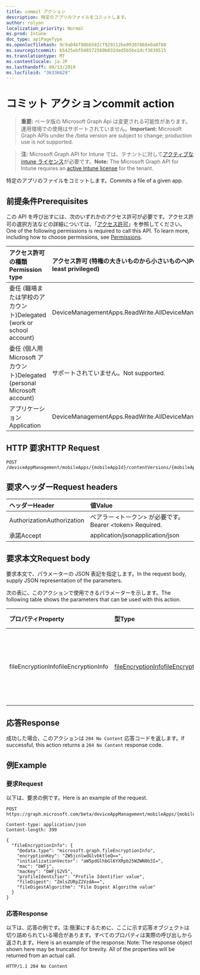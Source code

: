 ```yaml
---
title: commit アクション
description: 特定のアプリのファイルをコミットします。
author: rolyon
localization_priority: Normal
ms.prod: Intune
doc_type: apiPageType
ms.openlocfilehash: 9c9a04bf80bb582cf929112be09307868e0a8f80
ms.sourcegitcommit: b5425ebf648572569b032ded5b56e1dcf3830515
ms.translationtype: MT
ms.contentlocale: ja-JP
ms.lasthandoff: 08/13/2019
ms.locfileid: "36336629"
---
```

# <a name="commit-action"></a><span data-ttu-id="9c22f-103">コミット アクション</span><span class="sxs-lookup"><span data-stu-id="9c22f-103">commit action</span></span>

> <span data-ttu-id="9c22f-104">**重要:** ベータ版の Microsoft Graph Api は変更される可能性があります。運用環境での使用はサポートされていません。</span><span class="sxs-lookup"><span data-stu-id="9c22f-104">**Important:** Microsoft Graph APIs under the /beta version are subject to change; production use is not supported.</span></span>

> <span data-ttu-id="9c22f-105">**注:** Microsoft Graph API for Intune では、テナントに対して[アクティブな intune ライセンス](https://go.microsoft.com/fwlink/?linkid=839381)が必要です。</span><span class="sxs-lookup"><span data-stu-id="9c22f-105">**Note:** The Microsoft Graph API for Intune requires an [active Intune license](https://go.microsoft.com/fwlink/?linkid=839381) for the tenant.</span></span>

<span data-ttu-id="9c22f-106">特定のアプリのファイルをコミットします。</span><span class="sxs-lookup"><span data-stu-id="9c22f-106">Commits a file of a given app.</span></span>

## <a name="prerequisites"></a><span data-ttu-id="9c22f-107">前提条件</span><span class="sxs-lookup"><span data-stu-id="9c22f-107">Prerequisites</span></span>
<span data-ttu-id="9c22f-p101">この API を呼び出すには、次のいずれかのアクセス許可が必要です。アクセス許可の選択方法などの詳細については、「[アクセス許可](/graph/permissions-reference)」を参照してください。</span><span class="sxs-lookup"><span data-stu-id="9c22f-p101">One of the following permissions is required to call this API. To learn more, including how to choose permissions, see [Permissions](/graph/permissions-reference).</span></span>

|<span data-ttu-id="9c22f-110">アクセス許可の種類</span><span class="sxs-lookup"><span data-stu-id="9c22f-110">Permission type</span></span>|<span data-ttu-id="9c22f-111">アクセス許可 (特権の大きいものから小さいものへ)</span><span class="sxs-lookup"><span data-stu-id="9c22f-111">Permissions (from most to least privileged)</span></span>|
|:---|:---|
|<span data-ttu-id="9c22f-112">委任 (職場または学校のアカウント)</span><span class="sxs-lookup"><span data-stu-id="9c22f-112">Delegated (work or school account)</span></span>|<span data-ttu-id="9c22f-113">DeviceManagementApps.ReadWrite.All</span><span class="sxs-lookup"><span data-stu-id="9c22f-113">DeviceManagementApps.ReadWrite.All</span></span>|
|<span data-ttu-id="9c22f-114">委任 (個人用 Microsoft アカウント)</span><span class="sxs-lookup"><span data-stu-id="9c22f-114">Delegated (personal Microsoft account)</span></span>|<span data-ttu-id="9c22f-115">サポートされていません。</span><span class="sxs-lookup"><span data-stu-id="9c22f-115">Not supported.</span></span>|
|<span data-ttu-id="9c22f-116">アプリケーション</span><span class="sxs-lookup"><span data-stu-id="9c22f-116">Application</span></span>|<span data-ttu-id="9c22f-117">DeviceManagementApps.ReadWrite.All</span><span class="sxs-lookup"><span data-stu-id="9c22f-117">DeviceManagementApps.ReadWrite.All</span></span>|

## <a name="http-request"></a><span data-ttu-id="9c22f-118">HTTP 要求</span><span class="sxs-lookup"><span data-stu-id="9c22f-118">HTTP Request</span></span>
<!-- {
  "blockType": "ignored"
}
-->
``` http
POST /deviceAppManagement/mobileApps/{mobileAppId}/contentVersions/{mobileAppContentId}/files/{mobileAppContentFileId}/commit
```

## <a name="request-headers"></a><span data-ttu-id="9c22f-119">要求ヘッダー</span><span class="sxs-lookup"><span data-stu-id="9c22f-119">Request headers</span></span>
|<span data-ttu-id="9c22f-120">ヘッダー</span><span class="sxs-lookup"><span data-stu-id="9c22f-120">Header</span></span>|<span data-ttu-id="9c22f-121">値</span><span class="sxs-lookup"><span data-stu-id="9c22f-121">Value</span></span>|
|:---|:---|
|<span data-ttu-id="9c22f-122">Authorization</span><span class="sxs-lookup"><span data-stu-id="9c22f-122">Authorization</span></span>|<span data-ttu-id="9c22f-123">ベアラー &lt;トークン&gt; が必要です。</span><span class="sxs-lookup"><span data-stu-id="9c22f-123">Bearer &lt;token&gt; Required.</span></span>|
|<span data-ttu-id="9c22f-124">承諾</span><span class="sxs-lookup"><span data-stu-id="9c22f-124">Accept</span></span>|<span data-ttu-id="9c22f-125">application/json</span><span class="sxs-lookup"><span data-stu-id="9c22f-125">application/json</span></span>|

## <a name="request-body"></a><span data-ttu-id="9c22f-126">要求本文</span><span class="sxs-lookup"><span data-stu-id="9c22f-126">Request body</span></span>
<span data-ttu-id="9c22f-127">要求本文で、パラメーターの JSON 表記を指定します。</span><span class="sxs-lookup"><span data-stu-id="9c22f-127">In the request body, supply JSON representation of the parameters.</span></span>

<span data-ttu-id="9c22f-128">次の表に、このアクションで使用できるパラメーターを示します。</span><span class="sxs-lookup"><span data-stu-id="9c22f-128">The following table shows the parameters that can be used with this action.</span></span>

|<span data-ttu-id="9c22f-129">プロパティ</span><span class="sxs-lookup"><span data-stu-id="9c22f-129">Property</span></span>|<span data-ttu-id="9c22f-130">型</span><span class="sxs-lookup"><span data-stu-id="9c22f-130">Type</span></span>|<span data-ttu-id="9c22f-131">説明</span><span class="sxs-lookup"><span data-stu-id="9c22f-131">Description</span></span>|
|:---|:---|:---|
|<span data-ttu-id="9c22f-132">fileEncryptionInfo</span><span class="sxs-lookup"><span data-stu-id="9c22f-132">fileEncryptionInfo</span></span>|[<span data-ttu-id="9c22f-133">fileEncryptionInfo</span><span class="sxs-lookup"><span data-stu-id="9c22f-133">fileEncryptionInfo</span></span>](../resources/intune-apps-fileencryptioninfo.md)|<span data-ttu-id="9c22f-134">ファイル暗号化情報のパラメーター キーです。</span><span class="sxs-lookup"><span data-stu-id="9c22f-134">File encryption info parameter key.</span></span>|



## <a name="response"></a><span data-ttu-id="9c22f-135">応答</span><span class="sxs-lookup"><span data-stu-id="9c22f-135">Response</span></span>
<span data-ttu-id="9c22f-136">成功した場合、このアクションは `204 No Content` 応答コードを返します。</span><span class="sxs-lookup"><span data-stu-id="9c22f-136">If successful, this action returns a `204 No Content` response code.</span></span>

## <a name="example"></a><span data-ttu-id="9c22f-137">例</span><span class="sxs-lookup"><span data-stu-id="9c22f-137">Example</span></span>

### <a name="request"></a><span data-ttu-id="9c22f-138">要求</span><span class="sxs-lookup"><span data-stu-id="9c22f-138">Request</span></span>
<span data-ttu-id="9c22f-139">以下は、要求の例です。</span><span class="sxs-lookup"><span data-stu-id="9c22f-139">Here is an example of the request.</span></span>
``` http
POST https://graph.microsoft.com/beta/deviceAppManagement/mobileApps/{mobileAppId}/contentVersions/{mobileAppContentId}/files/{mobileAppContentFileId}/commit

Content-type: application/json
Content-length: 399

{
  "fileEncryptionInfo": {
    "@odata.type": "microsoft.graph.fileEncryptionInfo",
    "encryptionKey": "ZW5jcnlwdGlvbktleQ==",
    "initializationVector": "aW5pdGlhbGl6YXRpb25WZWN0b3I=",
    "mac": "bWFj",
    "macKey": "bWFjS2V5",
    "profileIdentifier": "Profile Identifier value",
    "fileDigest": "ZmlsZURpZ2VzdA==",
    "fileDigestAlgorithm": "File Digest Algorithm value"
  }
}
```

### <a name="response"></a><span data-ttu-id="9c22f-140">応答</span><span class="sxs-lookup"><span data-stu-id="9c22f-140">Response</span></span>
<span data-ttu-id="9c22f-p102">以下は、応答の例です。注:簡潔にするために、ここに示す応答オブジェクトは切り詰められている場合があります。すべてのプロパティは実際の呼び出しから返されます。</span><span class="sxs-lookup"><span data-stu-id="9c22f-p102">Here is an example of the response. Note: The response object shown here may be truncated for brevity. All of the properties will be returned from an actual call.</span></span>
``` http
HTTP/1.1 204 No Content
```






